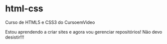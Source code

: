 # html-css
 Curso de HTML5 e CSS3 do CursoemVideo

 Estou aprendendo a criar sites e agora vou gerenciar repositórios! Não devo desistir!!!
